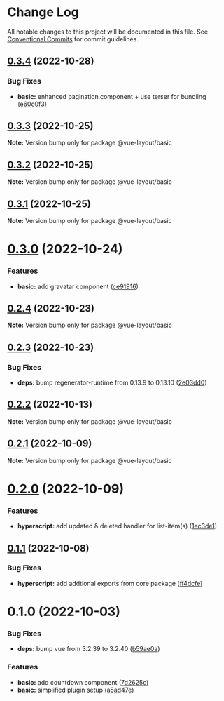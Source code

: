 # Change Log

All notable changes to this project will be documented in this file.
See [Conventional Commits](https://conventionalcommits.org) for commit guidelines.

## [0.3.4](https://github.com/tada5hi/vue-layout/compare/@vue-layout/basic@0.3.3...@vue-layout/basic@0.3.4) (2022-10-28)


### Bug Fixes

* **basic:** enhanced pagination component + use terser for bundling ([e60c0f3](https://github.com/tada5hi/vue-layout/commit/e60c0f3e79e6259872eb5d36726e965f808555e7))





## [0.3.3](https://github.com/tada5hi/vue-layout/compare/@vue-layout/basic@0.3.2...@vue-layout/basic@0.3.3) (2022-10-25)

**Note:** Version bump only for package @vue-layout/basic





## [0.3.2](https://github.com/tada5hi/vue-layout/compare/@vue-layout/basic@0.3.1...@vue-layout/basic@0.3.2) (2022-10-25)

**Note:** Version bump only for package @vue-layout/basic





## [0.3.1](https://github.com/tada5hi/vue-layout/compare/@vue-layout/basic@0.3.0...@vue-layout/basic@0.3.1) (2022-10-25)

**Note:** Version bump only for package @vue-layout/basic





# [0.3.0](https://github.com/tada5hi/vue-layout/compare/@vue-layout/basic@0.2.4...@vue-layout/basic@0.3.0) (2022-10-24)


### Features

* **basic:** add gravatar component ([ce91916](https://github.com/tada5hi/vue-layout/commit/ce91916082e41f333d55bfbca1be7c77a1f7ebbb))





## [0.2.4](https://github.com/tada5hi/vue-layout/compare/@vue-layout/basic@0.2.3...@vue-layout/basic@0.2.4) (2022-10-23)

**Note:** Version bump only for package @vue-layout/basic





## [0.2.3](https://github.com/tada5hi/vue-layout/compare/@vue-layout/basic@0.2.2...@vue-layout/basic@0.2.3) (2022-10-23)


### Bug Fixes

* **deps:** bump regenerator-runtime from 0.13.9 to 0.13.10 ([2e03dd0](https://github.com/tada5hi/vue-layout/commit/2e03dd0c5b34a6fbc38c500a21406b92f89f0eb9))





## [0.2.2](https://github.com/tada5hi/vue-layout/compare/@vue-layout/basic@0.2.1...@vue-layout/basic@0.2.2) (2022-10-13)

**Note:** Version bump only for package @vue-layout/basic





## [0.2.1](https://github.com/tada5hi/vue-layout/compare/@vue-layout/basic@0.2.0...@vue-layout/basic@0.2.1) (2022-10-09)

**Note:** Version bump only for package @vue-layout/basic





# [0.2.0](https://github.com/tada5hi/vue-layout/compare/@vue-layout/basic@0.1.1...@vue-layout/basic@0.2.0) (2022-10-09)


### Features

* **hyperscript:** add updated & deleted handler for list-item(s) ([1ec3de1](https://github.com/tada5hi/vue-layout/commit/1ec3de16ca5799783c21cb0949b3be32ed786db3))





## [0.1.1](https://github.com/tada5hi/vue-layout/compare/@vue-layout/basic@0.1.0...@vue-layout/basic@0.1.1) (2022-10-08)


### Bug Fixes

* **hyperscript:** add addtional exports from core package ([ff4dcfe](https://github.com/tada5hi/vue-layout/commit/ff4dcfe94eb2bf9c6a5626cd066e4e2368056525))





# 0.1.0 (2022-10-03)


### Bug Fixes

* **deps:** bump vue from 3.2.39 to 3.2.40 ([b59ae0a](https://github.com/tada5hi/vue-layout/commit/b59ae0ae2f9e4366caef983bf2109f2ff0210de6))


### Features

* **basic:** add countdown component ([7d2625c](https://github.com/tada5hi/vue-layout/commit/7d2625c5aac9a294f33618fb257a4abebe23dd73))
* **basic:** simplified plugin setup ([a5ad47e](https://github.com/tada5hi/vue-layout/commit/a5ad47efa85aac4bf59c6130fdbab546cbcd194a))
